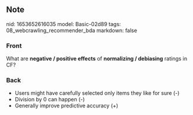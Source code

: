 ## Note
nid: 1653652616035
model: Basic-02d89
tags: 08_webcrawling_recommender_bda
markdown: false

### Front
What are <b>negative / positive effects</b> of <b>normalizing /
debiasing</b> ratings in CF?

### Back
<ul>
  <li>Users might have carefully selected only items they like for
  sure (-)
  <li>Division by 0 can happen (-)
  <li>Generally improve predictive accuracy (+)
</ul>
